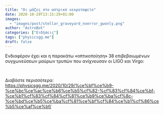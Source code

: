 ```yaml
---
title: "Οι μάζες στο αστρικό νεκροταφείο"
date: 2020-10-29T13:15:29+01:00
images:
  - "images/post/stellar_graveyard_noerror_gwonly.png"
author: "AstroBot"
categories: ["Ειδήσεις"]
tags: ["physicsgg.me"]
draft: false
---
```


Ενδιαφέρον έχει και η παρακάτω «οπτικοποίηση» 38 επιβεβαιωμένων συγχωνεύσεων μαύρων τρυπών που ανίχνευσαν οι LIGO και Virgο:

 

Διαβάστε περισσότερα: https://physicsgg.me/2020/10/29/%ce%bf%ce%b9-%ce%bc%ce%ac%ce%b6%ce%b5%cf%82-%cf%83%cf%84%ce%bf-%ce%b1%cf%83%cf%84%cf%81%ce%b9%ce%ba%cf%8c-%ce%bd%ce%b5%ce%ba%cf%81%ce%bf%cf%84%ce%b1%cf%86%ce%b5%ce%af%ce%bf/
